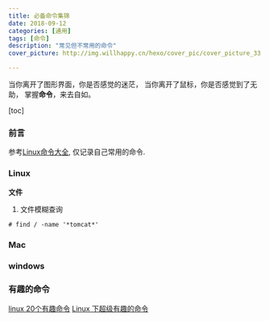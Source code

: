 ```yaml
---
title: 必备命令集锦
date: 2018-09-12
categories: [通用]
tags: [命令]
description: "常见但不常用的命令"
cover_picture: http://img.willhappy.cn/hexo/cover_pic/cover_picture_33.jpg

---
```


当你离开了图形界面，你是否感觉的迷茫，
当你离开了鼠标，你是否感觉到了无助，
掌握**命令**，来去自如。

<!--more-->

[toc]

### 前言

参考[Linux命令大全][1], 仅记录自己常用的命令.

### Linux

**文件**

1. 文件模糊查询

```shell
# find / -name '*tomcat*'
```

### Mac


### windows


### 有趣的命令

[linux 20个有趣命令][2]
[Linux 下超级有趣的命令][3]

[1]: http://man.linuxde.net/
[2]: https://blog.csdn.net/alan00000/article/details/51853838
[3]: https://blog.csdn.net/NK_test/article/details/49406241 